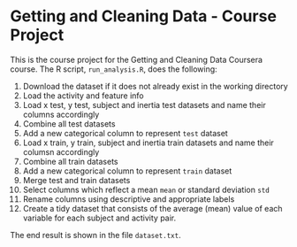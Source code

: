 # Getting and Cleaning Data - Course Project

This is the course project for the Getting and Cleaning Data Coursera course.
The R script, `run_analysis.R`, does the following:

1. Download the dataset if it does not already exist in the working directory
2. Load the activity and feature info
3. Load x test, y test, subject and inertia test datasets and name their columns accordingly
4. Combine all test datasets
5. Add a new categorical column to represent `test` dataset
5. Load x train, y train, subject and inertia train datasets and name their columsn accordingly
6. Combine all train datasets
7. Add a new categorical column to represent `train` dataset
7. Merge test and train datasets
8. Select columns which reflect a mean `mean` or standard deviation `std`
9. Rename columns using descriptive and appropriate labels
10. Create a tidy dataset that consists of the average (mean) value of each variable for each subject and activity pair.

The end result is shown in the file `dataset.txt`.

